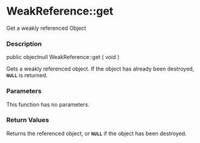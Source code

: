 WeakReference::get
==================

Get a weakly referenced Object

### Description

<span class="modifier">public</span> <span class="type"><span
class="type">object</span><span class="type">null</span></span> <span
class="methodname">WeakReference::get</span> ( <span
class="methodparam">void</span> )

Gets a weakly referenced object. If the object has already been
destroyed, **`NULL`** is returned.

### Parameters

This function has no parameters.

### Return Values

Returns the referenced <span class="type">object</span>, or **`NULL`**
if the object has been destroyed.
